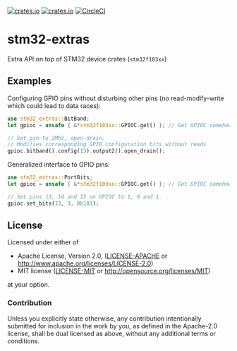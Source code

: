 [![crates.io](https://img.shields.io/crates/v/stm32-extras.svg)](https://crates.io/crates/stm32-extras)
[![crates.io](https://img.shields.io/crates/d/stm32-extras.svg)](https://crates.io/crates/stm32-extras)
[![CircleCI](https://img.shields.io/circleci/project/github/idubrov/stm32-extras.svg)](https://circleci.com/gh/idubrov/stm32-extras)

# stm32-extras

Extra API on top of STM32 device crates (`stm32f103xx`)

## Examples

Configuring GPIO pins without disturbing other pins (no read-modify-write which could lead to
data races):

```rust
use stm32_extras::BitBand;
let gpioc = unsafe { &*stm32f103xx::GPIOC.get() }; // Get GPIOC somehow...

// Set pin to 2Mhz, open-drain.
// Modifies corresponding GPIO configuration bits without reads
gpioc.bitband().config(13).output2().open_drain();
```

Generalized interface to GPIO pins:

```rust
use stm32_extras::PortBits;
let gpioc = unsafe { &*stm32f103xx::GPIOC.get() }; // Get GPIOC somehow...

// Set pins 13, 14 and 15 on GPIOC to 1, 0 and 1.
gpioc.set_bits(13, 3, 0b101);
```

## License

Licensed under either of

 * Apache License, Version 2.0, ([LICENSE-APACHE](LICENSE-APACHE) or http://www.apache.org/licenses/LICENSE-2.0)
 * MIT license ([LICENSE-MIT](LICENSE-MIT) or http://opensource.org/licenses/MIT)

at your option.

### Contribution

Unless you explicitly state otherwise, any contribution intentionally submitted
for inclusion in the work by you, as defined in the Apache-2.0 license, shall be dual licensed as above, without any
additional terms or conditions.
